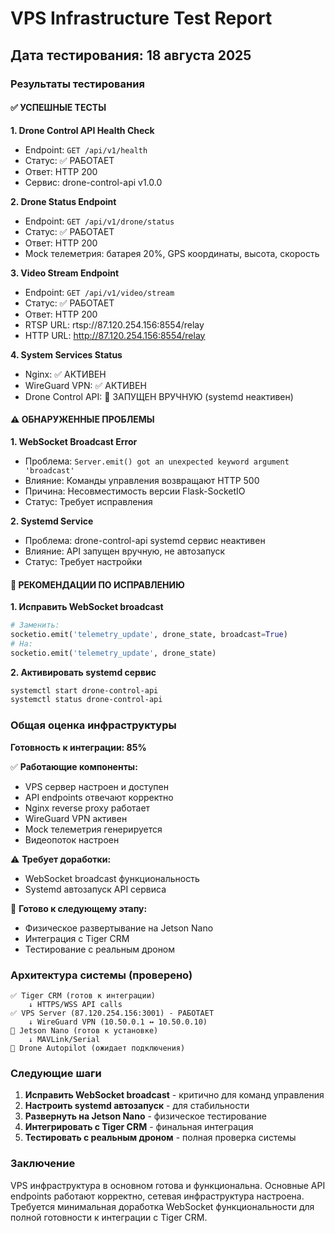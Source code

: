 # VPS Infrastructure Test Report
## Дата тестирования: 18 августа 2025

### Результаты тестирования

#### ✅ УСПЕШНЫЕ ТЕСТЫ

**1. Drone Control API Health Check**
- Endpoint: `GET /api/v1/health`
- Статус: ✅ РАБОТАЕТ
- Ответ: HTTP 200
- Сервис: drone-control-api v1.0.0

**2. Drone Status Endpoint**
- Endpoint: `GET /api/v1/drone/status`
- Статус: ✅ РАБОТАЕТ
- Ответ: HTTP 200
- Mock телеметрия: батарея 20%, GPS координаты, высота, скорость

**3. Video Stream Endpoint**
- Endpoint: `GET /api/v1/video/stream`
- Статус: ✅ РАБОТАЕТ
- Ответ: HTTP 200
- RTSP URL: rtsp://87.120.254.156:8554/relay
- HTTP URL: http://87.120.254.156:8554/relay

**4. System Services Status**
- Nginx: ✅ АКТИВЕН
- WireGuard VPN: ✅ АКТИВЕН
- Drone Control API: 🔧 ЗАПУЩЕН ВРУЧНУЮ (systemd неактивен)

#### ⚠️ ОБНАРУЖЕННЫЕ ПРОБЛЕМЫ

**1. WebSocket Broadcast Error**
- Проблема: `Server.emit() got an unexpected keyword argument 'broadcast'`
- Влияние: Команды управления возвращают HTTP 500
- Причина: Несовместимость версии Flask-SocketIO
- Статус: Требует исправления

**2. Systemd Service**
- Проблема: drone-control-api systemd сервис неактивен
- Влияние: API запущен вручную, не автозапуск
- Статус: Требует настройки

#### 🔧 РЕКОМЕНДАЦИИ ПО ИСПРАВЛЕНИЮ

**1. Исправить WebSocket broadcast**
```python
# Заменить:
socketio.emit('telemetry_update', drone_state, broadcast=True)
# На:
socketio.emit('telemetry_update', drone_state)
```

**2. Активировать systemd сервис**
```bash
systemctl start drone-control-api
systemctl status drone-control-api
```

### Общая оценка инфраструктуры

**Готовность к интеграции: 85%**

✅ **Работающие компоненты:**
- VPS сервер настроен и доступен
- API endpoints отвечают корректно
- Nginx reverse proxy работает
- WireGuard VPN активен
- Mock телеметрия генерируется
- Видеопоток настроен

⚠️ **Требует доработки:**
- WebSocket broadcast функциональность
- Systemd автозапуск API сервиса

🚀 **Готово к следующему этапу:**
- Физическое развертывание на Jetson Nano
- Интеграция с Tiger CRM
- Тестирование с реальным дроном

### Архитектура системы (проверено)

```
✅ Tiger CRM (готов к интеграции)
    ↓ HTTPS/WSS API calls
✅ VPS Server (87.120.254.156:3001) - РАБОТАЕТ
    ↓ WireGuard VPN (10.50.0.1 ↔ 10.50.0.10)
🔧 Jetson Nano (готов к установке)
    ↓ MAVLink/Serial
🔧 Drone Autopilot (ожидает подключения)
```

### Следующие шаги

1. **Исправить WebSocket broadcast** - критично для команд управления
2. **Настроить systemd автозапуск** - для стабильности
3. **Развернуть на Jetson Nano** - физическое тестирование
4. **Интегрировать с Tiger CRM** - финальная интеграция
5. **Тестировать с реальным дроном** - полная проверка системы

### Заключение

VPS инфраструктура в основном готова и функциональна. Основные API endpoints работают корректно, сетевая инфраструктура настроена. Требуется минимальная доработка WebSocket функциональности для полной готовности к интеграции с Tiger CRM.
